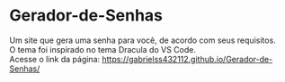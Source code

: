 # Gerador-de-Senhas
Um site que gera uma senha para você, de acordo com seus requisitos. <br>
O tema foi inspirado no tema Dracula do VS Code. <br>
Acesse o link da página: https://gabrielss432112.github.io/Gerador-de-Senhas/
